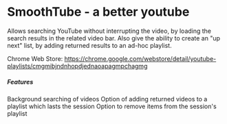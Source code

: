 # SmoothTube - a better youtube

Allows searching YouTube without interrupting the video, by loading the search results in the related video bar. Also give the ability to create an "up next" list, by adding returned results to an ad-hoc playlist.

Chrome Web Store: https://chrome.google.com/webstore/detail/youtube-playlists/cmgmibjndnhopdjednaoapagmpchagmg

##### Features
Background searching of videos
Option of adding returned videos to a playlist which lasts the session
Option to remove items from the session's playlist

